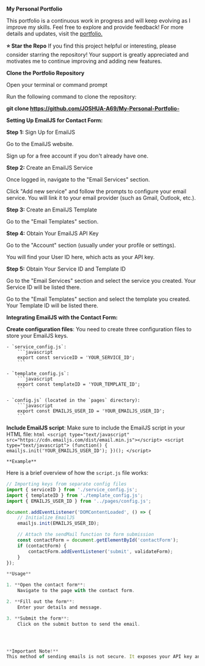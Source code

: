 **My Personal Portfolio**

This portfolio is a continuous work in progress and will keep evolving as I improve my skills. Feel free to explore and provide feedback! For more details and updates, visit the <a href="https://joshua-a69.github.io/My-Personal-Portfolio-/">portfolio.</a>


**⭐️ Star the Repo**
If you find this project helpful or interesting, please consider starring the repository! Your support is greatly appreciated and motivates me to continue improving and adding new features.


**Clone the Portfolio Repository**

Open your terminal or command prompt


Run the following command to clone the repository:

**git clone https://github.com/JOSHUA-A69/My-Personal-Portfolio-**

**Setting Up EmailJS for Contact Form:**

**Step 1:** Sign Up for EmailJS

Go to the EmailJS website.

Sign up for a free account if you don't already have one.

**Step 2:** Create an EmailJS Service

Once logged in, navigate to the "Email Services" section.

Click "Add new service" and follow the prompts to configure your email service. You will link it to your email provider (such as Gmail, Outlook, etc.).

**Step 3:** Create an EmailJS Template

Go to the "Email Templates" section.

**Step 4:** Obtain Your EmailJS API Key

Go to the "Account" section (usually under your profile or settings).

You will find your User ID here, which acts as your API key.

**Step 5:** Obtain Your Service ID and Template ID

Go to the "Email Services" section and select the service you created. Your Service ID will be listed there.

Go to the "Email Templates" section and select the template you created. Your Template ID will be listed there.

**Integrating EmailJS with the Contact Form:**

**Create configuration files**:
    You need to create three configuration files to store your EmailJS keys.

    - `service_config.js`:
        ```javascript
        export const serviceID = 'YOUR_SERVICE_ID';
        ```

    - `template_config.js`:
        ```javascript
        export const templateID = 'YOUR_TEMPLATE_ID';
        ```

    - `config.js` (located in the `pages` directory):
        ```javascript
        export const EMAILJS_USER_ID = 'YOUR_EMAILJS_USER_ID';
        ```

 **Include EmailJS script**:
    Make sure to include the EmailJS script in your HTML file:
    ```html
    <script type="text/javascript" src="https://cdn.emailjs.com/dist/email.min.js"></script>
    <script type="text/javascript">
        (function() {
            emailjs.init('YOUR_EMAILJS_USER_ID');
        })();
    </script>
    ```

    **Example**

Here is a brief overview of how the `script.js` file works:

```javascript
// Importing keys from separate config files
import { serviceID } from './service_config.js';
import { templateID } from './template_config.js';
import { EMAILJS_USER_ID } from '../pages/config.js';

document.addEventListener('DOMContentLoaded', () => {
    // Initialize EmailJS
    emailjs.init(EMAILJS_USER_ID);

    // Attach the sendMail function to form submission
    const contactForm = document.getElementById('contactForm');
    if (contactForm) {
        contactForm.addEventListener('submit', validateForm);
    }
});

**Usage**

1. **Open the contact form**:
    Navigate to the page with the contact form.

2. **Fill out the form**:
    Enter your details and message.

3. **Submit the form**:
    Click on the submit button to send the email.




**Important Note!**
This method of sending emails is not secure. It exposes your API key and other sensitive information in the client-side code, which can be accessed by anyone visiting your site. For production applications, consider using a server-side solution to handle sensitive information securely.
